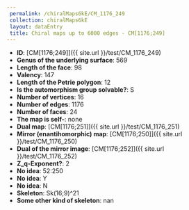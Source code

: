 ```yaml
--- 
 permalink: /chiralMaps6kE/CM_1176_249 
 collection: chiralMaps6kE
 layout: dataEntry
 title: Chiral maps up to 6000 edges - CM[1176;249]
---
```


- **ID**: [CM[1176;249]]({{ site.url }}/test/CM_1176_249)
- **Genus of the underlying surface**: 569
- **Length of the face**: 98
- **Valency**: 147
- **Length of the Petrie polygon**: 12
- **Is the automorphism group solvable?**: S
- **Number of vertices**: 16
- **Number of edges**: 1176
- **Number of faces**: 24
- **The map is self-**: none
- **Dual map**: [CM[1176;251]]({{ site.url }}/test/CM_1176_251)
- **Mirror (enantihomorphic) map**: [CM[1176;250]]({{ site.url }}/test/CM_1176_250)
- **Dual of the mirror image**: [CM[1176;252]]({{ site.url }}/test/CM_1176_252)
- **Z_q-Exponent?**: 2
- **No idea**:  52:250
- **No idea**: Y
- **No idea**: N
- **Skeleton**: Sk(16;9)^21
- **Some other kind of skeleton**: nan
